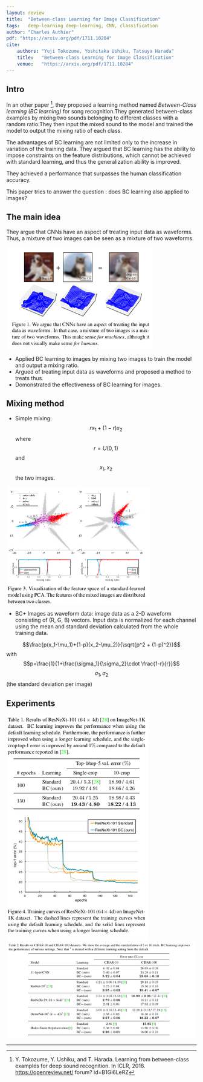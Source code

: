 ```yaml
---
layout: review
title:  "Between-class Learning for Image Classification"
tags:   deep-learning deep-learning, CNN, classification
author: "Charles Authier"
pdf: "https://arxiv.org/pdf/1711.10284"
cite:
    authors: "Yuji Tokozume, Yoshitaka Ushiku, Tatsuya Harada"
    title:   "Between-class Learning for Image Classification"
    venue:   "https://arxiv.org/pdf/1711.10284"
---
```


## Intro
In an other paper [^fn], they proposed a learning method named *Between-Class learning (BC learning)* for song recognition.They generated between-class examples by mixing two sounds belonging to different classes with a random ratio.They then input the mixed sound to the model and trained the model to output the mixing ratio of each class.

The advantages of BC learning are not limited only to the increase in variation of the training data. They argued that BC learning has the ability to impose constraints on the feature distributions, which
cannot be achieved with standard learning, and thus the generalization ability is improved.

They achieved a performance that surpasses the human classification accuracy.

This paper tries to answer the question : does BC learning also applied to images?

## The main idea
They argue that CNNs have an aspect of treating input data as waveforms. Thus, a mixture of two images can be seen as a mixture of two waveforms.

![](/article/images/BC_learning/BClearning_input.png)

- Applied BC learning to images by mixing two images to train the model and output a mixing ratio.
- Argued of treating input data as waveforms and proposed a method to treats thus.
- Domonstrated the effectiveness of BC learning for images.

## Mixing method
- Simple mixing: $$r x_1+(1-r)x_2$$ where $$r = U(0, 1)$$ and $$x_1, x_2$$ the two images.

![](/article/images/BC_learning/BC_standar.png)

- BC+ Images as waveform data: image data as a 2-D waveform consisting of (R, G, B) vectors. Input data is normalized for each channel using the mean and standard deviation calculated from the whole training data.

$$\frac{p(x_1-\mu_1)+(1-p)(x_2-\mu_2)}{\sqrt{p^2 + (1-p)^2}}$$ with $$p=\frac{1}{1+\frac{\sigma_1}{\sigma_2}\cdot \frac{1-r}{r}}$$
$$\sigma_1,\sigma_2$$ (the standard deviation per image)

## Experiments
![](/article/images/BC_learning/BC_imageNet.png)
![](/article/images/BC_learning/BC_results.png)

---
[^fn]: Y. Tokozume, Y. Ushiku, and T. Harada. Learning from between-class examples for deep sound recognition. In ICLR, 2018. https://openreview.net/ forum? id=B1Gi6LeRZ
